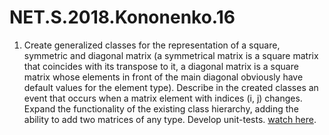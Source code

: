 # NET.S.2018.Kononenko.16

1. Create generalized classes for the representation of a square, symmetric and diagonal matrix (a symmetrical matrix is ​​a square matrix that coincides with its transpose to it, a diagonal matrix is ​​a square matrix whose elements in front of the main diagonal obviously have default values ​​for the element type). Describe in the created classes an event that occurs when a matrix element with indices (i, j) changes. Expand the functionality of the existing class hierarchy, adding the ability to add two matrices of any type. Develop unit-tests. [watch here](https://github.com/AlexanderKononenko210b/NET.S.2018.Kononenko.15.git).
